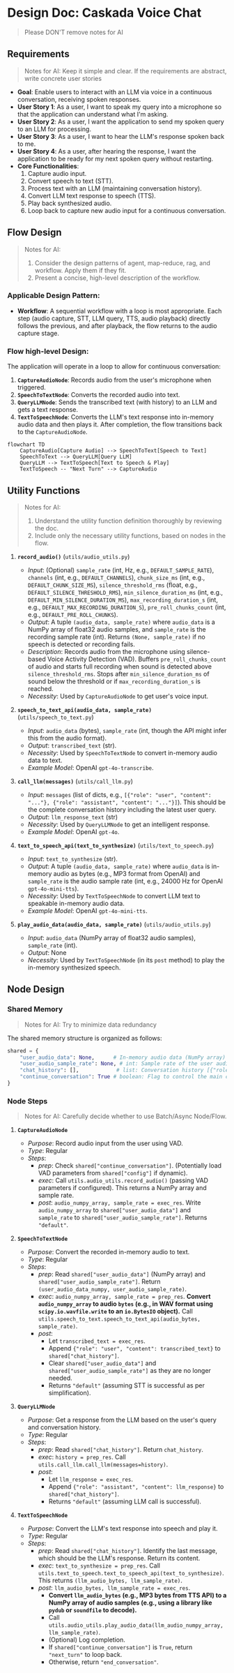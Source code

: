 # Design Doc: Caskada Voice Chat

> Please DON'T remove notes for AI

## Requirements

> Notes for AI: Keep it simple and clear.
> If the requirements are abstract, write concrete user stories

-   **Goal**: Enable users to interact with an LLM via voice in a continuous conversation, receiving spoken responses.
-   **User Story 1**: As a user, I want to speak my query into a microphone so that the application can understand what I'm asking.
-   **User Story 2**: As a user, I want the application to send my spoken query to an LLM for processing.
-   **User Story 3**: As a user, I want to hear the LLM's response spoken back to me.
-   **User Story 4**: As a user, after hearing the response, I want the application to be ready for my next spoken query without restarting.
-   **Core Functionalities**:
    1.  Capture audio input.
    2.  Convert speech to text (STT).
    3.  Process text with an LLM (maintaining conversation history).
    4.  Convert LLM text response to speech (TTS).
    5.  Play back synthesized audio.
    6.  Loop back to capture new audio input for a continuous conversation.

## Flow Design

> Notes for AI:
> 1. Consider the design patterns of agent, map-reduce, rag, and workflow. Apply them if they fit.
> 2. Present a concise, high-level description of the workflow.

### Applicable Design Pattern:

-   **Workflow**: A sequential workflow with a loop is most appropriate. Each step (audio capture, STT, LLM query, TTS, audio playback) directly follows the previous, and after playback, the flow returns to the audio capture stage.

### Flow high-level Design:

The application will operate in a loop to allow for continuous conversation:
1.  **`CaptureAudioNode`**: Records audio from the user\'s microphone when triggered.
2.  **`SpeechToTextNode`**: Converts the recorded audio into text.
3.  **`QueryLLMNode`**: Sends the transcribed text (with history) to an LLM and gets a text response.
4.  **`TextToSpeechNode`**: Converts the LLM\'s text response into in-memory audio data and then plays it. After completion, the flow transitions back to the `CaptureAudioNode`.

```mermaid
flowchart TD
    CaptureAudio[Capture Audio] --> SpeechToText[Speech to Text]
    SpeechToText --> QueryLLM[Query LLM]
    QueryLLM --> TextToSpeech[Text to Speech & Play]
    TextToSpeech -- "Next Turn" --> CaptureAudio
```

## Utility Functions

> Notes for AI:
> 1. Understand the utility function definition thoroughly by reviewing the doc.
> 2. Include only the necessary utility functions, based on nodes in the flow.

1.  **`record_audio()`** (`utils/audio_utils.py`)
    -   *Input*: (Optional) `sample_rate` (int, Hz, e.g., `DEFAULT_SAMPLE_RATE`), `channels` (int, e.g., `DEFAULT_CHANNELS`), `chunk_size_ms` (int, e.g., `DEFAULT_CHUNK_SIZE_MS`), `silence_threshold_rms` (float, e.g., `DEFAULT_SILENCE_THRESHOLD_RMS`), `min_silence_duration_ms` (int, e.g., `DEFAULT_MIN_SILENCE_DURATION_MS`), `max_recording_duration_s` (int, e.g., `DEFAULT_MAX_RECORDING_DURATION_S`), `pre_roll_chunks_count` (int, e.g., `DEFAULT_PRE_ROLL_CHUNKS`).
    -   *Output*: A tuple `(audio_data, sample_rate)` where `audio_data` is a NumPy array of float32 audio samples, and `sample_rate` is the recording sample rate (int). Returns `(None, sample_rate)` if no speech is detected or recording fails.
    -   *Description*: Records audio from the microphone using silence-based Voice Activity Detection (VAD). Buffers `pre_roll_chunks_count` of audio and starts full recording when sound is detected above `silence_threshold_rms`. Stops after `min_silence_duration_ms` of sound below the threshold or if `max_recording_duration_s` is reached.
    -   *Necessity*: Used by `CaptureAudioNode` to get user\'s voice input.

2.  **`speech_to_text_api(audio_data, sample_rate)`** (`utils/speech_to_text.py`)
    -   *Input*: `audio_data` (bytes), `sample_rate` (int, though the API might infer this from the audio format).
    -   *Output*: `transcribed_text` (str).
    -   *Necessity*: Used by `SpeechToTextNode` to convert in-memory audio data to text.
    -   *Example Model*: OpenAI `gpt-4o-transcribe`.

3.  **`call_llm(messages)`** (`utils/call_llm.py`)
    -   *Input*: `messages` (list of dicts, e.g., `[{"role": "user", "content": "..."}, {"role": "assistant", "content": "..."}]`). This should be the complete conversation history including the latest user query.
    -   *Output*: `llm_response_text` (str)
    -   *Necessity*: Used by `QueryLLMNode` to get an intelligent response.
    -   *Example Model*: OpenAI `gpt-4o`.

4.  **`text_to_speech_api(text_to_synthesize)`** (`utils/text_to_speech.py`)
    -   *Input*: `text_to_synthesize` (str).
    -   *Output*: A tuple `(audio_data, sample_rate)` where `audio_data` is in-memory audio as bytes (e.g., MP3 format from OpenAI) and `sample_rate` is the audio sample rate (int, e.g., 24000 Hz for OpenAI `gpt-4o-mini-tts`).
    -   *Necessity*: Used by `TextToSpeechNode` to convert LLM text to speakable in-memory audio data.
    -   *Example Model*: OpenAI `gpt-4o-mini-tts`.

5.  **`play_audio_data(audio_data, sample_rate)`** (`utils/audio_utils.py`)
    -   *Input*: `audio_data` (NumPy array of float32 audio samples), `sample_rate` (int).
    -   *Output*: None
    -   *Necessity*: Used by `TextToSpeechNode` (in its `post` method) to play the in-memory synthesized speech.

## Node Design

### Shared Memory

> Notes for AI: Try to minimize data redundancy

The shared memory structure is organized as follows:

```python
shared = {
    "user_audio_data": None,      # In-memory audio data (NumPy array) from user
    "user_audio_sample_rate": None, # int: Sample rate of the user audio
    "chat_history": [],            # list: Conversation history [{"role": "user/assistant", "content": "..."}]
    "continue_conversation": True # boolean: Flag to control the main conversation loop
}
```

### Node Steps

> Notes for AI: Carefully decide whether to use Batch/Async Node/Flow.

1.  **`CaptureAudioNode`**
    -   *Purpose*: Record audio input from the user using VAD.
    -   *Type*: Regular
    -   *Steps*:
        -   *prep*: Check `shared["continue_conversation"]`. (Potentially load VAD parameters from `shared["config"]` if dynamic).
        -   *exec*: Call `utils.audio_utils.record_audio()` (passing VAD parameters if configured). This returns a NumPy array and sample rate.
        -   *post*: `audio_numpy_array, sample_rate = exec_res`. Write `audio_numpy_array` to `shared["user_audio_data"]` and `sample_rate` to `shared["user_audio_sample_rate"]`. Returns `"default"`.

2.  **`SpeechToTextNode`**
    -   *Purpose*: Convert the recorded in-memory audio to text.
    -   *Type*: Regular
    -   *Steps*:
        -   *prep*: Read `shared["user_audio_data"]` (NumPy array) and `shared["user_audio_sample_rate"]`. Return `(user_audio_data_numpy, user_audio_sample_rate)`.
        -   *exec*: `audio_numpy_array, sample_rate = prep_res`. **Convert `audio_numpy_array` to audio `bytes` (e.g., in WAV format using `scipy.io.wavfile.write` to an `io.BytesIO` object).** Call `utils.speech_to_text.speech_to_text_api(audio_bytes, sample_rate)`.
        -   *post*:
            -   Let `transcribed_text = exec_res`.
            -   Append `{"role": "user", "content": transcribed_text}` to `shared["chat_history"]`.
            -   Clear `shared["user_audio_data"]` and `shared["user_audio_sample_rate"]` as they are no longer needed.
            -   Returns `"default"` (assuming STT is successful as per simplification).

3.  **`QueryLLMNode`**
    -   *Purpose*: Get a response from the LLM based on the user's query and conversation history.
    -   *Type*: Regular
    -   *Steps*:
        -   *prep*: Read `shared["chat_history"]`. Return `chat_history`.
        -   *exec*: `history = prep_res`. Call `utils.call_llm.call_llm(messages=history)`.
        -   *post*:
            -   Let `llm_response = exec_res`.
            -   Append `{"role": "assistant", "content": llm_response}` to `shared["chat_history"]`.
            -   Returns `"default"` (assuming LLM call is successful).

4.  **`TextToSpeechNode`**
    -   *Purpose*: Convert the LLM's text response into speech and play it.
    -   *Type*: Regular
    -   *Steps*:
        -   *prep*: Read `shared["chat_history"]`. Identify the last message, which should be the LLM's response. Return its content.
        -   *exec*: `text_to_synthesize = prep_res`. Call `utils.text_to_speech.text_to_speech_api(text_to_synthesize)`. This returns `(llm_audio_bytes, llm_sample_rate)`.
        -   *post*: `llm_audio_bytes, llm_sample_rate = exec_res`.
            -   **Convert `llm_audio_bytes` (e.g., MP3 bytes from TTS API) to a NumPy array of audio samples (e.g., using a library like `pydub` or `soundfile` to decode).**
            -   Call `utils.audio_utils.play_audio_data(llm_audio_numpy_array, llm_sample_rate)`.
            -   (Optional) Log completion.
            -   If `shared["continue_conversation"]` is `True`, return `"next_turn"` to loop back.
            -   Otherwise, return `"end_conversation"`.
